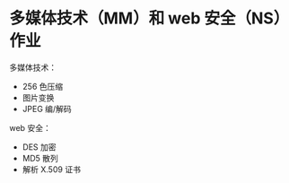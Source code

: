 # 多媒体技术（MM）和 web 安全（NS）作业

多媒体技术：

- 256 色压缩
- 图片变换
- JPEG 编/解码



web 安全：

- DES 加密
- MD5 散列
- 解析 X.509 证书